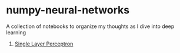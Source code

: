 # numpy-neural-networks
A collection of notebooks to organize my thoughts as I dive into deep learning

1. [Single Layer Perceptron](https://github.com/JohnPaton/numpy-neural-networks/blob/master/01-single-layer-perceptron.ipynb)
